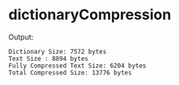 # dictionaryCompression

Output:
```
Dictionary Size: 7572 bytes
Text Size : 8894 bytes
Fully Compressed Text Size: 6204 bytes
Total Compressed Size: 13776 bytes
```